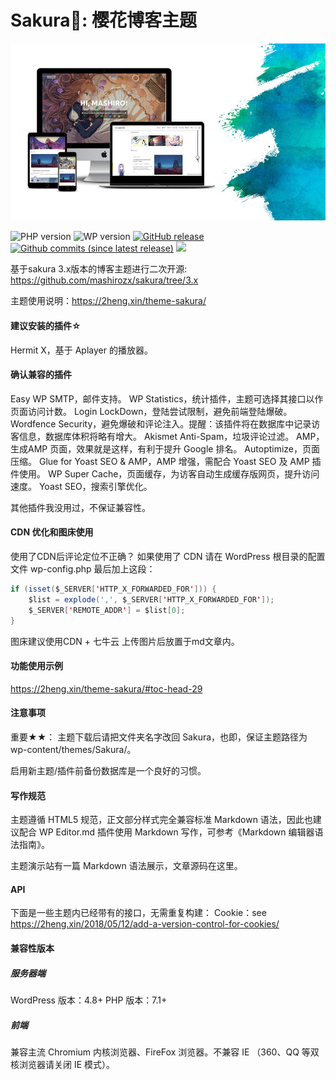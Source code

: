 ﻿Sakura🌸: 樱花博客主题
===

![Sakura](screenshot.jpg)

![PHP version](https://img.shields.io/badge/PHP-7.1+-4F5B93.svg?style=flat-square&logo=php)
![WP version](https://img.shields.io/badge/WordPress-5.3-0073aa.svg?style=flat-square&logo=wordpress)
[![GitHub release](https://img.shields.io/github/v/release/mashirozx/Sakura.svg?style=flat-square&logo=github)](https://github.com/mashirozx/Sakura/releases/latest)
[![Github commits (since latest release)](https://img.shields.io/github/commits-since/mashirozx/Sakura/latest/dev.svg?style=flat-square&logo=git&color=important)](https://github.com/mashirozx/Sakura/commits/dev)
[![](https://data.jsdelivr.com/v1/package/gh/moezx/cdn/badge)](https://www.jsdelivr.com/package/gh/moezx/cdn)

基于sakura 3.x版本的博客主题进行二次开源: https://github.com/mashirozx/sakura/tree/3.x


主题使用说明：<https://2heng.xin/theme-sakura/>


#### 建议安装的插件☆
Hermit X，基于 Aplayer 的播放器。

#### 确认兼容的插件
Easy WP SMTP，邮件支持。
WP Statistics，统计插件，主题可选择其接口以作页面访问计数。
Login LockDown，登陆尝试限制，避免前端登陆爆破。
Wordfence Security，避免爆破和评论注入。提醒：该插件将在数据库中记录访客信息，数据库体积将略有增大。
Akismet Anti-Spam，垃圾评论过滤。
AMP，生成AMP 页面，效果就是这样，有利于提升 Google 排名。
Autoptimize，页面压缩。
Glue for Yoast SEO & AMP，AMP 增强，需配合 Yoast SEO 及 AMP 插件使用。
WP Super Cache，页面缓存，为访客自动生成缓存版网页，提升访问速度。
Yoast SEO，搜索引擎优化。

其他插件我没用过，不保证兼容性。

#### CDN 优化和图床使用

使用了CDN后评论定位不正确？
如果使用了 CDN 请在 WordPress 根目录的配置文件 wp-config.php 最后加上这段：
```java
if (isset($_SERVER['HTTP_X_FORWARDED_FOR'])) {
    $list = explode(',', $_SERVER['HTTP_X_FORWARDED_FOR']);
    $_SERVER['REMOTE_ADDR'] = $list[0];
}
```

图床建议使用CDN + 七牛云 上传图片后放置于md文章内。

#### 功能使用示例
https://2heng.xin/theme-sakura/#toc-head-29

#### 注意事项
重要★★：
主题下载后请把文件夹名字改回 Sakura，也即，保证主题路径为 wp-content/themes/Sakura/。

启用新主题/插件前备份数据库是一个良好的习惯。

#### 写作规范
主题遵循 HTML5 规范，正文部分样式完全兼容标准 Markdown 语法，因此也建议配合 WP Editor.md 插件使用 Markdown 写作，可参考《Markdown 编辑器语法指南》。

主题演示站有一篇 Markdown 语法展示，文章源码在这里。

#### API
下面是一些主题内已经带有的接口，无需重复构建：
Cookie：see https://2heng.xin/2018/05/12/add-a-version-control-for-cookies/

#### 兼容性版本
##### 服务器端
WordPress 版本：4.8+
PHP 版本：7.1+

##### 前端

兼容主流 Chromium 内核浏览器、FireFox 浏览器。不兼容 IE （360、QQ 等双核浏览器请关闭 IE 模式）。